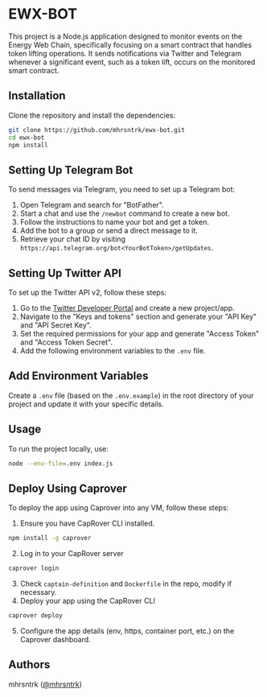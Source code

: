 # EWX-BOT

This project is a Node.js application designed to monitor events on the Energy Web Chain, specifically focusing on a smart contract that handles token lifting operations. It sends notifications via Twitter and Telegram whenever a significant event, such as a token lift, occurs on the monitored smart contract.

## Installation

Clone the repository and install the dependencies:

```bash
git clone https://github.com/mhrsntrk/ewx-bot.git
cd ewx-bot
npm install
```

## Setting Up Telegram Bot

To send messages via Telegram, you need to set up a Telegram bot:

1. Open Telegram and search for "BotFather".
2. Start a chat and use the `/newbot` command to create a new bot.
3. Follow the instructions to name your bot and get a token.
4. Add the bot to a group or send a direct message to it.
5. Retrieve your chat ID by visiting `https://api.telegram.org/bot<YourBotToken>/getUpdates`.

## Setting Up Twitter API

To set up the Twitter API v2, follow these steps:

1. Go to the [Twitter Developer Portal](https://developer.twitter.com/en/portal/dashboard) and create a new project/app.
2. Navigate to the "Keys and tokens" section and generate your "API Key" and "API Secret Key".
3. Set the required permissions for your app and generate "Access Token" and "Access Token Secret".
4. Add the following environment variables to the `.env` file.

## Add Environment Variables

Create a `.env` file (based on the `.env.example`) in the root directory of your project and update it with your specific details.

## Usage

To run the project locally, use:

```bash
node --env-file=.env index.js
```

## Deploy Using Caprover

To deploy the app using Caprover into any VM, follow these steps:

1. Ensure you have CapRover CLI installed.

```bash
npm install -g caprover
```

2. Log in to your CapRover server

```bash
caprover login
```

3. Check `captain-definition` and `Dockerfile` in the repo, modify if necessary.
4. Deploy your app using the CapRover CLI

```bash
caprover deploy
```

5. Configure the app details (env, https, container port, etc.) on the Caprover dashboard.

## Authors

mhrsntrk ([@mhrsntrk](https://github.com/mhrsntrk))
